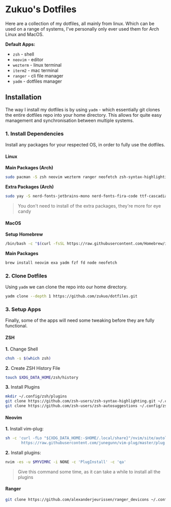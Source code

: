 # Zukuo's Dotfiles

Here are a collection of my dotfiles, all mainly from linux. Which can be used on a range of systems, I've personally only ever used them for Arch Linux and MacOS.

**Default Apps:**
- `zsh` - shell
- `neovim` - editor
- `wezterm` - linux terminal
- `iterm2` - mac terminal
- `ranger` - cli file manager
- `yadm` - dotfiles manager

## Installation
The way I install my dotfiles is by using `yadm` - which essentially git clones the entire dotfiles repo into your home directory. This allows for quite easy management and synchronisation between multiple systems.

### 1. Install Dependencies

Install any packages for your respected OS, in order to fully use the dotfiles.

#### Linux
**Main Packages (Arch)**
```bash
sudo pacman -S zsh neovim wezterm ranger neofetch zsh-syntax-highlighting zsh-autosuggestions fzf fd exa xclip yadm yarn nodejs
```

**Extra Packages (Arch)**
```bash
sudo yay -S nerd-fonts-jetbrains-mono nerd-fonts-fira-code ttf-cascadia-code ttf-joypixels ripgrep
```

> You don't need to install of the extra packages, they're more for eye candy

#### MacOS
**Setup Homebrew**
```bash
/bin/bash -c "$(curl -fsSL https://raw.githubusercontent.com/Homebrew/install/HEAD/install.sh)"
```

**Main Packages**
```bash
brew install neovim exa yadm fzf fd node neofetch
```

### 2. Clone Dotfiles
Using `yadm` we can clone the repo into our home directory.

```bash
yadm clone --depth 1 https://github.com/zukuo/dotfiles.git
```

### 3. Setup Apps
Finally, some of the apps will need some tweaking before they are fully functional.

#### ZSH
**1.** Change Shell
```bash
chsh -s $(which zsh)
```
**2.** Create ZSH History File
```bash
touch $XDG_DATA_HOME/zsh/history
```
**3.** Install Plugins
```bash
mkdir ~/.config/zsh/plugins
git clone https://github.com/zsh-users/zsh-syntax-highlighting.git ~/.config/zsh/plugins
git clone https://github.com/zsh-users/zsh-autosuggestions ~/.config/zsh/plugins
```

#### Neovim
**1.** Install vim-plug:
```bash
sh -c 'curl -fLo "${XDG_DATA_HOME:-$HOME/.local/share}"/nvim/site/autoload/plug.vim --create-dirs \
       https://raw.githubusercontent.com/junegunn/vim-plug/master/plug.vim'
```

**2.** Install plugins:
```bash
nvim -es -u $MYVIMRC -i NONE -c 'PlugInstall' -c 'qa'
```
> Give this command some time, as it can take a while to install all the plugins

#### Ranger
```bash
git clone https://github.com/alexanderjeurissen/ranger_devicons ~/.config/ranger/plugins/ranger_devicons
```
